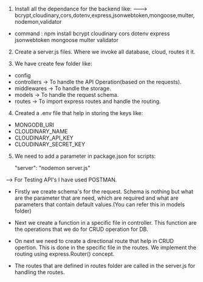 <!-- Initial Setup -->

1. Install all the dependance for the backend like:
   ---> bcrypt,cloudinary,cors,dotenv,express,jsonwebtoken,mongoose,multer,nodemon,validator

- command : npm install bcrypt cloudinary cors dotenv express jsonwebtoken mongoose multer validator

2. Create a server.js files. Where we invoke all database, cloud, routes it it.

3. We have create few folder like:

- config
- controllers -> To handle the API Operation(based on the requests).
- middlewares -> To handle the storage.
- models -> To handle the request schema.
- routes -> To import express routes and handle the routing.

4. Created a .env file that help in storing the keys like:

- MONGODB_URI
- CLOUDINARY_NAME
- CLOUDINARY_API_KEY
- CLOUDINARY_SECRET_KEY

5. We need to add a parameter in package.json for scripts:

   "server": "nodemon server.js"

<!--
✅ What nodemon does:
nodemon watches your files for changes (like server.js, or any other files it imports), and automatically restarts your Node.js server whenever you:

Save a file

Change your server code

Add or remove routes or middleware
 -->

<!-- Lets Start Writing API's -->

--> For Testing API's I have used POSTMAN.

<!-- --- ADMIN --- -->

- Firstly we create schema's for the request. Schema is nothing but what are the parameter that are need, which are required and what are parameters that contain default values.(You can refer this in models folder)

- Next we create a function in a specific file in controller. This function are the operations that we do for CRUD operation for DB.

- On next we need to create a directional route that help in CRUD opertion. This is done in the specific file in the routes. We implement the routing using express.Router() concept.

- The routes that are defined in routes folder are called in the server.js for handling the routes.
